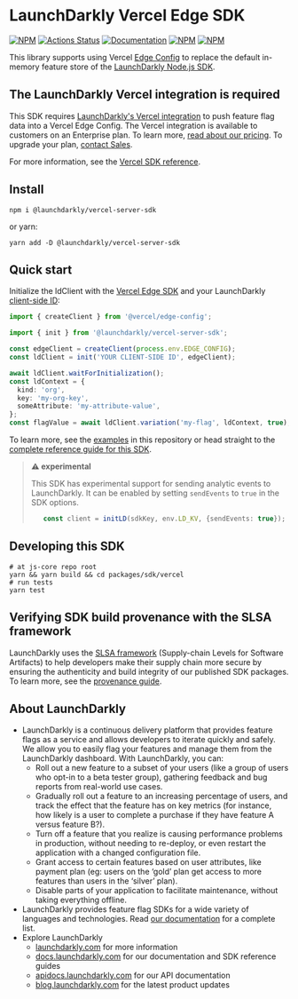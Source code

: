# LaunchDarkly Vercel Edge SDK

[![NPM][sdk-vercel-npm-badge]][sdk-vercel-npm-link]
[![Actions Status][sdk-vercel-ci-badge]][sdk-vercel-ci]
[![Documentation][sdk-vercel-ghp-badge]][sdk-vercel-ghp-link]
[![NPM][sdk-vercel-dm-badge]][sdk-vercel-npm-link]
[![NPM][sdk-vercel-dt-badge]][sdk-vercel-npm-link]

This library supports using Vercel [Edge Config](https://vercel.com/docs/concepts/edge-network/edge-config) to replace the default in-memory feature store of the [LaunchDarkly Node.js SDK](https://github.com/launchdarkly/node-server-sdk).

## The LaunchDarkly Vercel integration is required

This SDK requires [LaunchDarkly's Vercel integration](https://docs.launchdarkly.com/integrations/vercel?q=verc) to push feature flag data into a Vercel Edge Config. The Vercel integration is available to customers on an Enterprise plan. To learn more, [read about our pricing](https://launchdarkly.com/pricing/). To upgrade your plan, [contact Sales](https://launchdarkly.com/contact-sales/).

For more information, see the [Vercel SDK reference](https://docs.launchdarkly.com/sdk/edge/vercel).

## Install

```shell
npm i @launchdarkly/vercel-server-sdk
```

or yarn:

```shell
yarn add -D @launchdarkly/vercel-server-sdk
```

## Quick start

Initialize the ldClient with the [Vercel Edge SDK](https://vercel.com/docs/concepts/edge-network/edge-config/edge-config-sdk) and your LaunchDarkly [client-side ID](https://docs.launchdarkly.com/sdk/concepts/client-side-server-side#client-side-id):

```typescript
import { createClient } from '@vercel/edge-config';

import { init } from '@launchdarkly/vercel-server-sdk';

const edgeClient = createClient(process.env.EDGE_CONFIG);
const ldClient = init('YOUR CLIENT-SIDE ID', edgeClient);

await ldClient.waitForInitialization();
const ldContext = {
  kind: 'org',
  key: 'my-org-key',
  someAttribute: 'my-attribute-value',
};
const flagValue = await ldClient.variation('my-flag', ldContext, true);
```

To learn more, see the [examples](examples/README.md) in this repository or head straight to the [complete reference guide for this SDK](https://docs.launchdarkly.com/sdk/server-side/vercel).


> **⚠️ experimental**
> 
> This SDK has experimental support for sending analytic events to LaunchDarkly. It can be enabled by setting `sendEvents` to `true` in the SDK options. 
>```typescript
>    const client = initLD(sdkKey, env.LD_KV, {sendEvents: true});
>```

## Developing this SDK

```shell
# at js-core repo root
yarn && yarn build && cd packages/sdk/vercel
# run tests
yarn test
```

## Verifying SDK build provenance with the SLSA framework

LaunchDarkly uses the [SLSA framework](https://slsa.dev/spec/v1.0/about) (Supply-chain Levels for Software Artifacts) to help developers make their supply chain more secure by ensuring the authenticity and build integrity of our published SDK packages. To learn more, see the [provenance guide](PROVENANCE.md). 

## About LaunchDarkly

- LaunchDarkly is a continuous delivery platform that provides feature flags as a service and allows developers to iterate quickly and safely. We allow you to easily flag your features and manage them from the LaunchDarkly dashboard. With LaunchDarkly, you can:
  - Roll out a new feature to a subset of your users (like a group of users who opt-in to a beta tester group), gathering feedback and bug reports from real-world use cases.
  - Gradually roll out a feature to an increasing percentage of users, and track the effect that the feature has on key metrics (for instance, how likely is a user to complete a purchase if they have feature A versus feature B?).
  - Turn off a feature that you realize is causing performance problems in production, without needing to re-deploy, or even restart the application with a changed configuration file.
  - Grant access to certain features based on user attributes, like payment plan (eg: users on the ‘gold’ plan get access to more features than users in the ‘silver’ plan). 
  - Disable parts of your application to facilitate maintenance, without taking everything offline.
- LaunchDarkly provides feature flag SDKs for a wide variety of languages and technologies. Read [our documentation](https://docs.launchdarkly.com/sdk) for a complete list.
- Explore LaunchDarkly
  - [launchdarkly.com](https://www.launchdarkly.com/ 'LaunchDarkly Main Website') for more information
  - [docs.launchdarkly.com](https://docs.launchdarkly.com/ 'LaunchDarkly Documentation') for our documentation and SDK reference guides
  - [apidocs.launchdarkly.com](https://apidocs.launchdarkly.com/ 'LaunchDarkly API Documentation') for our API documentation
  - [blog.launchdarkly.com](https://blog.launchdarkly.com/ 'LaunchDarkly Blog Documentation') for the latest product updates

[sdk-vercel-ci-badge]: https://github.com/launchdarkly/js-core/actions/workflows/vercel.yml/badge.svg
[sdk-vercel-ci]: https://github.com/launchdarkly/js-core/actions/workflows/vercel.yml
[sdk-vercel-npm-badge]: https://img.shields.io/npm/v/@launchdarkly/vercel-server-sdk.svg?style=flat-square
[sdk-vercel-npm-link]: https://www.npmjs.com/package/@launchdarkly/vercel-server-sdk
[sdk-vercel-ghp-badge]: https://img.shields.io/static/v1?label=GitHub+Pages&message=API+reference&color=00add8
[sdk-vercel-ghp-link]: https://launchdarkly.github.io/js-core/packages/sdk/vercel/docs/
[sdk-vercel-dm-badge]: https://img.shields.io/npm/dm/@launchdarkly/vercel-server-sdk.svg?style=flat-square
[sdk-vercel-dt-badge]: https://img.shields.io/npm/dt/@launchdarkly/vercel-server-sdk.svg?style=flat-square
